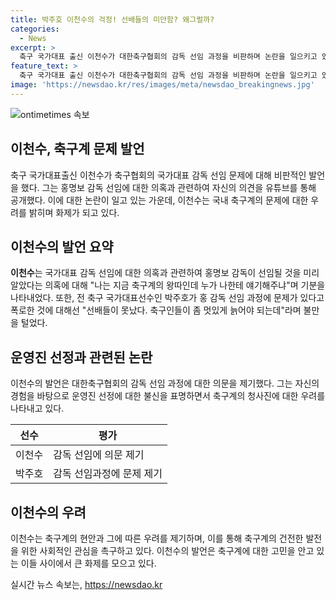 ```yaml
---
title: 박주호 이천수의 걱정! 선배들의 미안함? 왜그럴까?
categories:
  - News
excerpt: >
  축구 국가대표 출신 이천수가 대한축구협회의 감독 선임 과정을 비판하며 논란을 일으키고 있다. 이천수는 홍명보 감독의 선임에 대해 의혹을 제기하며, 박주호의 공개 폭로를 언급하며 선배들의 부재를 지적했다. 또한, 자신의 이미지와 박주호의 행동에 대한 우려를 표현하며 안타까워했다. 이에 대한 논란은 계속될 전망이다.
feature_text: >
  축구 국가대표 출신 이천수가 대한축구협회의 감독 선임 과정을 비판하며 논란을 일으키고 있다. 이천수는 홍명보 감독의 선임에 대해 의혹을 제기하며, 박주호의 공개 폭로를 언급하며 선배들의 부재를 지적했다. 또한, 자신의 이미지와 박주호의 행동에 대한 우려를 표현하며 안타까워했다. 이에 대한 논란은 계속될 전망이다.
image: 'https://newsdao.kr/res/images/meta/newsdao_breakingnews.jpg'
---
```


<p><img src="https://newsdao.kr/res/images/meta/newsdao_breakingnews.jpg" alt="ontimetimes 속보" /></p>

<h2 data-ke-size="size26">이천수, 축구계 문제 발언</h2>

<p data-ke-size="size16">축구 국가대표출신 이천수가 축구협회의 국가대표 감독 선임 문제에 대해 비판적인 발언을 했다. 그는 홍명보 감독 선임에 대한 의혹과 관련하여 자신의 의견을 유튜브를 통해 공개했다. 이에 대한 논란이 일고 있는 가운데, 이천수는 국내 축구계의 문제에 대한 우려를 밝히며 화제가 되고 있다.</p>

<h2 data-ke-size="size26">이천수의 발언 요약</h2>

<p data-ke-size="size16"><b>이천수</b>는 국가대표 감독 선임에 대한 의혹과 관련하여 홍명보 감독이 선임될 것을 미리 알았다는 의혹에 대해 "나는 지금 축구계의 왕따인데 누가 나한테 얘기해주냐"며 기분을 나타내었다. 또한, 전 축구 국가대표선수인 박주호가 홍 감독 선임 과정에 문제가 있다고 폭로한 것에 대해선 "선배들이 못났다. 축구인들이 좀 멋있게 늙어야 되는데"라며 불만을 털었다.</p>

<h2 data-ke-size="size26">운영진 선정과 관련된 논란</h2>

<p data-ke-size="size16">이천수의 발언은 대한축구협회의 감독 선임 과정에 대한 의문을 제기했다. 그는 자신의 경험을 바탕으로 운영진 선정에 대한 불신을 표명하면서 축구계의 청사진에 대한 우려를 나타내고 있다.</p>

<table>
    <thead>
        <tr>
            <th>선수</th>
            <th>평가</th>
        </tr>
    </thead>
    <tbody>
        <tr>
            <td>이천수</td>
            <td>감독 선임에 의문 제기</td>
        </tr>
        <tr>
            <td>박주호</td>
            <td>감독 선임과정에 문제 제기</td>
        </tr>
    </tbody>
</table>

<h2 data-ke-size="size26">이천수의 우려</h2>

<p data-ke-size="size16">이천수는 축구계의 현안과 그에 따른 우려를 제기하며, 이를 통해 축구계의 건전한 발전을 위한 사회적인 관심을 촉구하고 있다. 이천수의 발언은 축구계에 대한 고민을 안고 있는 이들 사이에서 큰 화제를 모으고 있다.</p>
실시간 뉴스 속보는, <a href="https://newsdao.kr" rel="dofollow">https://newsdao.kr</a>


